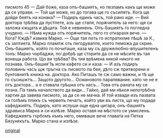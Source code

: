 ﻿писмото
45
— Дай боже, каза опъ-башиятъ, но пезпамъ какъ ще може да се управи.
— Той ще може, но до тогава ще го съсипятъ. Кога ще дойде беятъ на конака?
— Подиръ единъ часъ, той рано иде.
— Вий доктора трѣбва да пустпете, азъ ще стапя, порѫчитель за него: щя си заложа кжщата и дѣцата. Той е невиненъ.
Опъ-Башиятъ го погледна учудено.
— Нѣма нужда отъ порѫчитель, пего го откарахя вече.
— Кога? Кждѣ? извика Марко.
— Още тая поть го испратихме пѣшѣ за К., съ заптиета.
Марко плампж оть пегодуваппе, което пеможа да скрие.
Онъ-башиятъ, който го почиташе, каза му съ дружелюбно-впушителенъ тонъ: Марко чорбаджи, по́-добрѣ ще сторите да се не мѣсите въ тая вонеща работа. Що ви трѣбва? Въ тия врѣмена никой никого не познава.
Онъ-башия'1ъ испи кафето си и каза:
— И азъ подиръ половинъ часъ щж тръгна съ писмото па бея, дѣто сж притворени и бунтовнитѣ книжа на. доктора. Ако Питашъ те сж само важни, и тѣ ще го съсишжтъ... Защото другото... Османовото парапявание. като че не е отъ доктора... а е ставала грѣшка отъ насъ... Това отъ раната му се позна. Па тамъ началството да види... Гайко, дай ми нѣкоя непотрѣбна хартия да завива писмото, за да се не мачка.
И той извади изъ пазвата си голѣмъ пликъ съ червепъ печатъ, който уви въ листа, що му подаде кафеджиятъ. Подиръ, като ислуши още една цигара, онъ-башиятъ здрависа Марка и си излѣзе.
Марко оставя на мѣстото си умисленъ. Кафеджиятъ гхрбомъ къмъ него, омиваше вече главата на Петка Бязунякътъ. Марко стана и излѣзе.

[original](images/056.jpg)